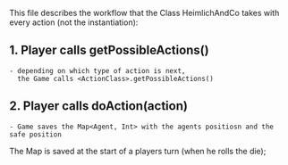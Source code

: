 This file describes the workflow that the Class HeimlichAndCo takes with every action (not the instantiation):

## 1. Player calls getPossibleActions()
    - depending on which type of action is next, 
      the Game calls <ActionClass>.getPossibleActions()
## 2. Player calls doAction(action)
    - Game saves the Map<Agent, Int> with the agents positiosn and the safe position

The Map is saved at the start of a players turn (when he rolls the die);
